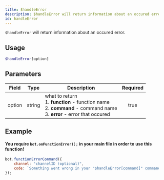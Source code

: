 ```yaml
---
title: $handleError
description: $handleError will return information about an occured error.
id: handleError
---
```


`$handleError` will return information about an occured error.

## Usage

```php
$handleError[option]
```

## Parameters

| Field  | Type   | Description                                                                                                                         | Required |
|--------|--------|-------------------------------------------------------------------------------------------------------------------------------------|:--------:|
| option | string | what to return <br /> 1. **function** - function name <br /> 2. **command** - command name <br /> 3. **error** - error that occured |   true   |

## Example

#### You require `bot.onFunctionError();` in your main file in order to use this function!

```javascript
bot.functionErrorCommand({
    channel: "channelID (optional)",
    code: `Something went wrong in your "$handleError[command]" command! The function "$handleError[function]" returned the error "$handleError[error]"!`
});
```
